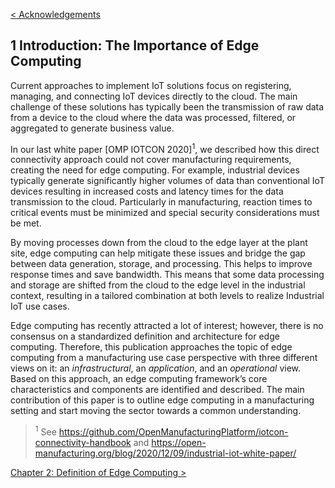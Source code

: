 [< Acknowledgements](00_Acknowledgements.md)

## 1 Introduction: The Importance of Edge Computing
Current approaches to implement IoT solutions focus on registering, managing, and connecting IoT devices directly to the cloud. The main challenge of these solutions has typically been the transmission of raw data from a device to the cloud where the data was processed, filtered, or aggregated to generate business value.

In our last white paper [OMP IOTCON 2020]<sup>1</sup>, we described how this direct connectivity approach could not cover manufacturing requirements, creating the need for edge computing. For example, industrial devices typically generate significantly higher volumes of data than conventional IoT devices resulting in increased costs and latency times for the data transmission to the cloud. Particularly in manufacturing, reaction times to critical events must be minimized and special security considerations must be met.

By moving processes down from the cloud to the edge layer at the plant site, edge computing can help mitigate these issues and bridge the gap between data generation, storage, and processing. This helps to improve response times and save bandwidth. This means that some data processing and storage are shifted from the cloud to the edge level in the industrial context, resulting in a tailored combination at both levels to realize Industrial IoT use cases.

Edge computing has recently attracted a lot of interest; however, there is no consensus on a standardized definition and architecture for edge computing. Therefore, this publication approaches the topic of edge computing from a manufacturing use case perspective with three different views on it: an _infrastructural_, an _application_, and an _operational_ view. Based on this approach, an edge computing framework’s core characteristics and components are identified and described. The main contribution of this paper is to outline edge computing in a manufacturing setting and start moving the sector towards a common understanding.

> <sup>1</sup> See https://github.com/OpenManufacturingPlatform/iotcon-connectivity-handbook and 
https://open-manufacturing.org/blog/2020/12/09/industrial-iot-white-paper/

[Chapter 2: Definition of Edge Computing >](02_Definition_of_Edge_Computing.md)